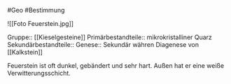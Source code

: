 #Geo #Bestimmung 

![[Foto Feuerstein.jpg]]

Gruppe:: [[Kieselgesteine]]
Primärbestandteile:: mikrokristalliner Quarz
Sekundärbestandteile::
Genese:: Sekundär währen Diagenese von [[Kalkstein]]

Feuerstein ist oft dunkel, gebändert und sehr hart. Außen hat er eine weiße Verwitterungsschicht.


